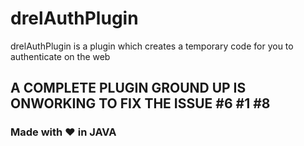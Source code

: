 # drelAuthPlugin
drelAuthPlugin is a plugin which creates a temporary code for you to authenticate on the web

## A COMPLETE PLUGIN GROUND UP IS ONWORKING TO FIX THE ISSUE #6 #1 #8

### Made with ❤️ in JAVA 
